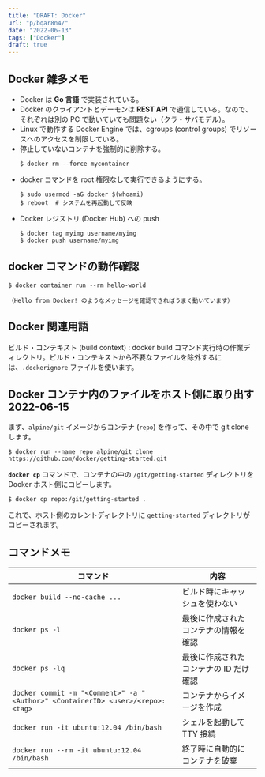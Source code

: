 ```yaml
---
title: "DRAFT: Docker"
url: "p/bqar8n4/"
date: "2022-06-13"
tags: ["Docker"]
draft: true
---
```


Docker 雑多メモ
----

- Docker は __Go 言語__ で実装されている。
- Docker のクライアントとデーモンは __REST API__ で通信している。なので、それぞれは別の PC で動いていても問題ない（クラ・サバモデル）。
- Linux で動作する Docker Engine では、cgroups (control groups) でリソースへのアクセスを制限している。
- 停止していないコンテナを強制的に削除する。
  ```console
  $ docker rm --force mycontainer
  ```
- docker コマンドを root 権限なしで実行できるようにする。
  ```console
  $ sudo usermod -aG docker $(whoami)
  $ reboot  # システムを再起動して反映
  ```
- Docker レジストリ (Docker Hub) への push
  ```console
  $ docker tag myimg username/myimg
  $ docker push username/myimg
  ```


docker コマンドの動作確認
----

```console
$ docker container run --rm hello-world

（Hello from Docker! のようなメッセージを確認できればうまく動いています）
```


Docker 関連用語
----

ビルド・コンテキスト (build context)
: docker build コマンド実行時の作業ディレクトリ。ビルド・コンテキストから不要なファイルを除外するには、`.dockerignore` ファイルを使います。


Docker コンテナ内のファイルをホスト側に取り出す 2022-06-15
----

まず、`alpine/git` イメージからコンテナ (`repo`) を作って、その中で git clone します。

```console
$ docker run --name repo alpine/git clone https://github.com/docker/getting-started.git
```

__`docker cp`__ コマンドで、コンテナの中の `/git/getting-started` ディレクトリを Docker ホスト側にコピーします。

```console
$ docker cp repo:/git/getting-started .
```

これで、ホスト側のカレントディレクトリに `getting-started` ディレクトリがコピーされます。


コマンドメモ
----

| コマンド | 内容 |
| -------- | ---- |
| `docker build --no-cache ...` | ビルド時にキャッシュを使わない |
| `docker ps -l`   | 最後に作成されたコンテナの情報を確認 |
| `docker ps -lq`  | 最後に作成されたコンテナの ID だけ確認 |
| `docker commit -m "<Comment>" -a "<Author>" <ContainerID> <user>/<repo>:<tag>` | コンテナからイメージを作成 |
| `docker run -it ubuntu:12.04 /bin/bash` | シェルを起動して TTY 接続 |
| `docker run --rm -it ubuntu:12.04 /bin/bash` | 終了時に自動的にコンテナを破棄 |

